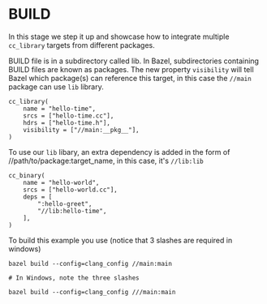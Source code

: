 # BUILD

In this stage we step it up and showcase how to integrate multiple ```cc_library``` targets from different packages.

BUILD file is in a subdirectory called lib. In Bazel, subdirectories containing BUILD files are known as packages. The new property ```visibility``` will tell Bazel which package(s) can reference this target, in this case the ```//main``` package can use ```lib``` library. 

```
cc_library(
    name = "hello-time",
    srcs = ["hello-time.cc"],
    hdrs = ["hello-time.h"],
    visibility = ["//main:__pkg__"],
)
```

To use our ```lib``` libary, an extra dependency is added in the form of //path/to/package:target_name, in this case, it's ```//lib:lib```

```
cc_binary(
    name = "hello-world",
    srcs = ["hello-world.cc"],
    deps = [
        ":hello-greet",
        "//lib:hello-time",
    ],
)
```

To build this example you use (notice that 3 slashes are required in windows)
```
bazel build --config=clang_config //main:main

# In Windows, note the three slashes

bazel build --config=clang_config ///main:main
```
